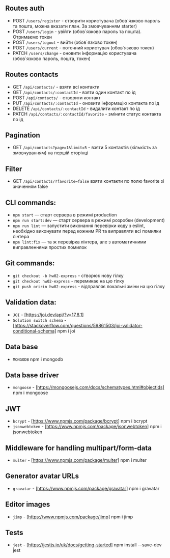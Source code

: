## Routes auth
- POST `/users/register` - створити користувача (обов`язково пароль та пошта, можна вказати план. За змовчуванням starter)
- POST `/users/login` - увійти (обов`язково пароль та пошта). Отримаємо токен
- POST `/users/logout` - вийти (обов`язково токен)
- POST `/users/current` - поточний користувач (обов`язково токен)
- PATCH `/users/change` - оновити інформацію користувача (обов`язково пароль, пошта, токен)

## Routes contacts
- GET `/api/contacts/` - взяти всі контакти
- GET `/api/contacts/:contactId` - взяти один контакт по ід
- POST `/api/contacts/` - створити контакт
- PUT `/api/contacts/:contactId` - оновити інформацію контакта по ід
- DELETE `/api/contacts/:contactId` - видалити контакт по ід
- PATCH `/api/contacts/:contactId/favorite` - змінити статус контакта по ід

## Pagination
- GET `/api/contacts?page=1&limit=5` - взяти 5 контактів (кількість за змовчуванням) на першій сторінці 

## Filter
- GET `/api/contacts/?favorite=false` взяти контакти по полю favorite зі значенням false

## CLI commands:
- `npm start` &mdash; старт сервера в режимі production
- `npm run start:dev` &mdash; старт сервера в режимі розробки (development)
- `npm run lint` &mdash; запустити виконання перевірки коду з eslint, необхідно виконувати перед кожним PR та виправляти всі помилки лінтера
- `npm lint:fix` &mdash; та ж перевірка лінтера, але з автоматичними виправленнями простих помилок

## Git commands:
- `git checkout -b hw02-express` - створює нову гілку
- `git checkout hw02-express` - перемикає на цю гілку
- `git push oririn hw02-express` - відправляє локальні зміни на цю гілку

## Validation data:
- `JOI` - [https://joi.dev/api/?v=17.8.1]
- `Solution switch schema` - [https://stackoverflow.com/questions/59861503/joi-validator-conditional-schema]
npm i joi

## Data base
- `MONGODB`
npm i mongodb

## Data base driver
- `mongoose` - [https://mongoosejs.com/docs/schematypes.html#objectids]
npm i mongoose

## JWT
- `bcrypt` - [https://www.npmjs.com/package/bcrypt]
npm i bcrypt
- `jsonwebtoken` - [https://www.npmjs.com/package/jsonwebtoken]
npm i jsonwebtoken

## Middleware for handling multipart/form-data
- `multer` - [https://www.npmjs.com/package/multer]
npm i multer

## Generator avatar URLs
- `gravatar` - [https://www.npmjs.com/package/gravatar]
npm i gravatar

## Editor images
- `jimp` - [https://www.npmjs.com/package/jimp]
npm i jimp

## Tests
- `jest` - [https://jestjs.io/uk/docs/getting-started]
npm install --save-dev jest